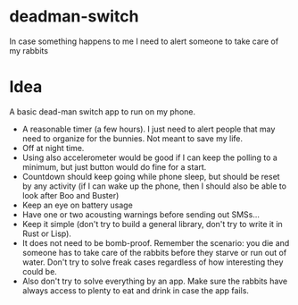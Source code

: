 # deadman-switch
In case something happens to me I need to alert someone to take care of my rabbits

# Idea
A basic dead-man switch app to run on my phone.
* A reasonable timer (a few hours). I just need to alert people that may need to organize for the bunnies. Not meant to save my life.
* Off at night time.
* Using also accelerometer would be good if I can keep the polling to a minimum, but just button would do fine for a start. 
* Countdown should keep going while phone sleep, but should be reset by any activity (if I can wake up the phone, then I should also be able to look after Boo and Buster)
* Keep an eye on battery usage
* Have one or two acousting warnings before sending out SMSs...
* Keep it simple (don't try to build a general library, don't try to write it in Rust or Lisp). 
* It does not need to be bomb-proof. Remember the scenario: you die and someone has to take care of the rabbits before they starve or run out of water. Don't try to solve freak cases regardless of how interesting they could be.
* Also don't try to solve everything by an app. Make sure the rabbits have always access to plenty to eat and drink in case the app fails.

